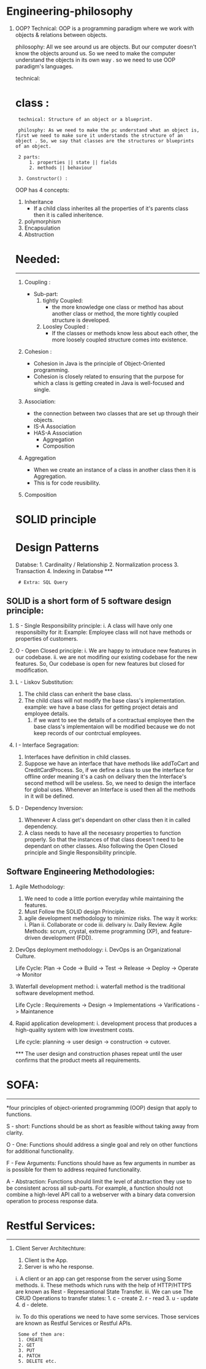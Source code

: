 # Engineering-philosophy

1. OOP?
	Technical: OOP is a programming paradigm where we work with objects & relations between objects.

	philosophy: All we see around us are objects. 
	But our computer doesn't know the objects around us. 
	So we need to make the computer understand the objects in its own way . so we need to use OOP paradigm's languages.

    technical:

    # class :
        technical: Structure of an object or a blueprint.

        philosphy: As we need to make the pc understand what an object is, first we need to make sure it understands the structure of an object . So, we say that classes are the structures or blueprints of an object.

        2 parts:
            1. properties || state || fields
            2. methods || behaviour

        3. Constructor() :

    OOP has 4 concepts:
    1. Inheritance
        - If a child class inherites all the properties of it's parents class then it is called inheritence.
    2. polymorphism
    3. Encapsulation
    4. Abstruction

    # Needed:
    --------

    1. Coupling : 

        * Sub-part:
            1. tightly Coupled: 
                - the more knowledge one class or method has about another class or method, the more tightly coupled structure is developed.
            2. Loosley Coupled :
                -  If the classes or methods know less about each other, the more loosely coupled structure comes into existence.

    2. Cohesion :
        - Cohesion in Java is the principle of Object-Oriented programming. 
        - Cohesion is closely related to ensuring that the purpose for which a class is getting created in Java is well-focused and single.

    3. Association: 
        - the connection between two classes that are set up through their objects.
        * IS-A Association
        * HAS-A Association
            - Aggregation
            - Composition

    4. Aggregation
        - When we create an instance of a class in another class then it is Aggregation.
        - This is for code reusibility.

    5. Composition

    # SOLID principle
    # Design Patterns

    Databse:
        1. Cardinality / Relationship
        2. Normalization process
        3. Transaction
        4. Indexing in Databse ***

        # Extra: SQL Query

SOLID is a short form of 5 software design principle:
-----------------------------------------------------

1. S - Single Responsibility principle:
	i. A class will have only one responsibilty for it:
        Example: Employee class will not have methods or properties of customers.

2. O - Open Closed principle:
    i. We are happy to intruduce new features in our codebase.
    ii. we are not modifing our existing codebase for the new features.
    So, Our codebase is open for new features but closed for modification.

3. L - Liskov Substitution:
    1. The child class can enherit the base class.
    2. The child class will not modify the base class's implementation.
    example: we have a base class for getting project detais and employee details.
        1. if we want to see the details of a contractual employee then the base class's implementaion will be modified because we do not keep records of our contrctual employees.

4. I - Interface Segragation:
    1. Interfaces have definition in child classes.
    2. Suppose we have an interface that have methods like addToCart and CreditCardProcess. So, if we define a class to use the interface for offline order meaning it's a cash on delivary then the Interface's second method will be useless. So, we need to design the interface for global uses. Whenever an Interface is used then all the methods in it will be defined.

5. D - Dependency Inversion:
    1. Whenever A class get's dependant on other class then it in called dependency.
    2. A class needs to have all the necesasry properties to function properly. So that the instances of that class doesn't need to be dependant on other classes. Also following the Open Closed principle and Single Responsibility principle.



Software Engineering Methodologies:
-----------------------------------
1. Agile Methodology:
    1. We need to code a little portion everyday while maintaining the features.
    2. Must Follow the SOLID design Principle.
    3. agile development methodology to minimize risks.
    The way it works:
        i. Plan
        ii. Collaborate or code
        iii. delivary
        iv. Daily Review.
    Agile Methods: scrum, crystal, extreme programming (XP), and feature-driven development (FDD).

2. DevOps deployment methodology:
    i. DevOps is an Organizational Culture.

    Life Cycle: Plan -> Code -> Build -> Test -> Release -> Deploy -> Operate -> Monitor

3. Waterfall development method:
    i. waterfall method is the traditional software development method.

    Life Cycle : Requirements -> Design -> Implementations -> Varifications -> Maintanence

4. Rapid application development:
    i. development process that produces a high-quality system with low investment costs.

    Life cycle: planning -> user design -> construction -> cutover.

    *** The user design and construction phases repeat until the user confirms that the product meets all requirements.

# SOFA:
------
*four principles of object-oriented programming (OOP) design that apply to functions.

S - short: Functions should be as short as feasible without taking away from clarity.

O - One: Functions should address a single goal and rely on other functions for additional functionality.

F - Few Arguments: Functions should have as few arguments in number as is possible for them to address required functionality.

A - Abstraction: Functions should limit the level of abstraction they use to be consistent across all sub-parts. For example, a function should not combine a high-level API call to a webserver with a binary data conversion operation to process response data.

# Restful Services:
----------------
1. Client Server Architechture:
    1. Client is the App.
    2. Server is who he response.

    i. A client or an app can get response from the server using Some methods.
    ii. These methods which runs with the help of HTTP/HTTPS are known as Rest - Represantional State Transfer.
    iii. We can use The CRUD Operations to transfer states:
        1. c - create
        2. r - read
        3. u - update
        4. d - delete.

    iv. To do this operations we need to have some services.
        Those services are known as Restful Services or Restful APIs.

        Some of them are:
        1. CREATE
        2. GET
        3. PUT
        4. PATCH
        5. DELETE etc.
